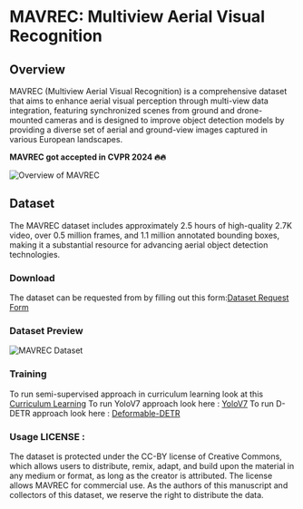 # MAVREC: Multiview Aerial Visual Recognition

## Overview
MAVREC (Multiview Aerial Visual Recognition) is a comprehensive dataset that aims to enhance aerial visual perception through multi-view data integration, featuring synchronized scenes from ground and drone-mounted cameras and is designed to improve object detection models by providing a diverse set of aerial and ground-view images captured in various European landscapes.

**MAVREC got accepted in CVPR 2024 🔥🔥**


<!-- Image before Dataset section -->
![Overview of MAVREC](assets/cvpr_poster_Aritra_edits_final-min.png)

## Dataset
The MAVREC dataset includes approximately 2.5 hours of high-quality 2.7K video, over 0.5 million frames, and 1.1 million annotated bounding boxes, making it a substantial resource for advancing aerial object detection technologies.

### Download
The dataset can be requested from by filling out this form:[Dataset Request Form](https://forms.gle/e4KZuYixar4iEFMu9)

### Dataset Preview
![MAVREC Dataset](assets/MAVRECDatasetPresentationExample-2-ezgif.com-optimize.gif)

### Training

To run semi-supervised approach in curriculum learning look at this [Curriculum Learning](omni-detr/MAVREC_README.md)
To run YoloV7 approach look here : [YoloV7](yolov7/MAVREC_README.md)
To run D-DETR approach look here : [Deformable-DETR](Deformable-DETR-Finetune/MAVREC_README.md)


### Usage LICENSE :

The dataset is protected under the CC-BY license of Creative Commons, which allows users to distribute, remix, adapt, and build upon the material in any medium or format, as long as the creator is attributed. The license allows MAVREC for commercial use. As the authors of this manuscript and collectors of this dataset, we reserve the right to distribute the data.



